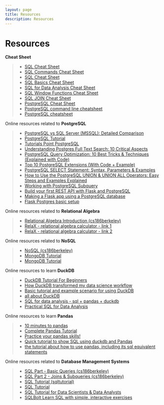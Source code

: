 ```yaml
---
layout: page
title: Resources
description: Resources
---
```

# Resources

**Cheat Sheet**
> -  [SQL Cheat Sheet](https://www.interviewbit.com/sql-cheat-sheet/)
> -  [SQL Commands Cheat Sheet](https://www.freecodecamp.org/news/learn-sql-in-10-minutes/)
> -  [SQL Cheat Sheet](https://www.dbvis.com/wp-content/uploads/2024/04/SQL-Cheat-Sheet.pdf)
> -  [SQL Basics Cheat Sheet](https://learnsql.com/blog/sql-basics-cheat-sheet/)
> -  [SQL for Data Analysis Cheat Sheet](https://learnsql.com/blog/sql-for-data-analysis-cheat-sheet/)
> -  [SQL Window Functions Cheat Sheet](https://learnsql.com/blog/sql-window-functions-cheat-sheet/)
> -  [SQL JOIN Cheat Sheet](https://learnsql.com/blog/sql-join-cheat-sheet/)
> -  [PostgreSQL Cheat Sheet](https://learnsql.com/blog/postgresql-cheat-sheet/)
> -  [PostgreSQL command line cheatsheet](https://gist.github.com/Kartones/dd3ff5ec5ea238d4c546)
> -  [PostgreSQL cheatsheet](https://quickref.me/postgres.html)

Online resources related to **PostgreSQL**
> -  [PostgreSQL vs SQL Server (MSSQL): Detailed Comparison](https://hevodata.com/learn/postgresql-vs-sql-server-key-differences/)
> - [PostgreSQL Tutorial](https://neon.tech/postgresql/tutorial)
> - [Tutorials Point PostgreSQL](https://www.tutorialspoint.com/postgresql/index.htm)
> - [Understanding Postgres Full Text Search: 10 Critical Aspects](https://hevodata.com/blog/postgresql-full-text-search-setup/)
> - [PostgreSQL Query Optimization: 10 Best Tricks & Techniques (Explained with Code)](https://hevodata.com/learn/postgresql-query-optimization/)
> - [Top 10 PostgreSQL Extensions (With Code + Example)](https://hevodata.com/learn/top-postgresql-extensions/)
> - [PostgreSQL SELECT Statement: Syntax, Parameters & Examples](https://hevodata.com/learn/what-is-postgresql-select-statement/)
> - [How to Use the PostgreSQL UNION & UNION ALL Operators: Easy Steps and Examples Explained](https://hevodata.com/learn/postgresql-union/)
> - [Working with PostgreSQL Subquery](https://hevodata.com/learn/postgresql-subquery/)
> - [Build your first REST API with Flask and PostgreSQL](https://blog.teclado.com/first-rest-api-flask-postgresql-python/amp/)
> - [Making a Flask app using a PostgreSQL database](https://www.geeksforgeeks.org/making-a-flask-app-using-a-postgresql-database/)
> - [Flask Postgres basic setup](https://www.janmeppe.com/blog/flask-postgres-basic-setup/)




Online resources related to **Relational Algebra**
> -  [Relational Algebra Introduction (cs186berkeley)](https://cs186berkeley.net/notes/note6/)
> -  [RelaX - relational algebra calculator - link 1](https://dbis-uibk.github.io/relax/)
> -  [RelaX - relational algebra calculator - link 2](https://nireas.iee.ihu.gr/relax/calc.htm)

Online resources related to **NoSQL**
> -  [NoSQL (cs186berkeley)](https://cs186berkeley.net/notes/note17/)
> -  [MongoDB Tutorial](https://www.mongodbtutorial.org/)
> -  [MongoDB Tutorial](https://www.quackit.com/mongodb/tutorial/)


Online resources to learn **DuckDB**
> -  [DuckDB Tutorial For Beginners](https://motherduck.com/blog/duckdb-tutorial-for-beginners/)
> -  [How DuckDB transformed my data science workflow](https://github.com/quangtiencs/duckdb-tutorial)
> -  [Basic tutorial and example scenario for using DuckDB](https://github.com/VillePuuska/DuckDB-examples)
> -  [all about DuckDB](https://github.com/k0rsakov/all_about_DuckDB/blob/main/code/notebook_for_duckdb.ipynb)
> -  [SQL for data analysis - sql + pandas + duckdb](https://github.com/mpiaggio-mutt/sql-pandas/blob/main/src/main.ipynb)
> -  [Practical SQL for Data Analysis](https://hakibenita.com/sql-for-data-analysis#pandas-and-sql-better-together)

Online resources to learn **Pandas**
> -  [10 minutes to pandas](https://pandas.pydata.org/docs/user_guide/10min.html)
> -  [Complete Pandas Tutorial](https://github.com/KeithGalli/complete-pandas-tutorial/blob/master/tutorial.ipynb)
> -  [Practice your pandas skills!](https://github.com/guipsamora/pandas_exercises?tab=readme-ov-file)
> -  [Quick tutorial to show SQL using duckdb and Pandas](https://github.com/dipeshtech/sql_tutorial/blob/main/duck_db.ipynb)
> -  [the tutorial about how to use pandas, including its sql equivalent statements](https://github.com/damien2012eng/TUTORIAL_Pandas.panda/blob/master/pandas_SQL.ipynb)

Online resources related to **Database Management Systems**
> - [SQL Part - Basic Queries (cs186berkeley)](https://cs186berkeley.net/notes/note1/)
> - [SQL Part 2 - Joins & Subqueries (cs186berkeley)](https://cs186berkeley.net/notes/note2/)
> - [SQL Tutorial (sqltutorial)](https://www.sqltutorial.org/)
> - [SQL Tutorial](https://mode.com/sql-tutorial/)
> - [SQL Tutorial for Data Scientists & Data Analysts](https://datalemur.com/sql-tutorial)
> - [SQLBolt Learn SQL with simple, interactive exercises](https://sqlbolt.com/)



